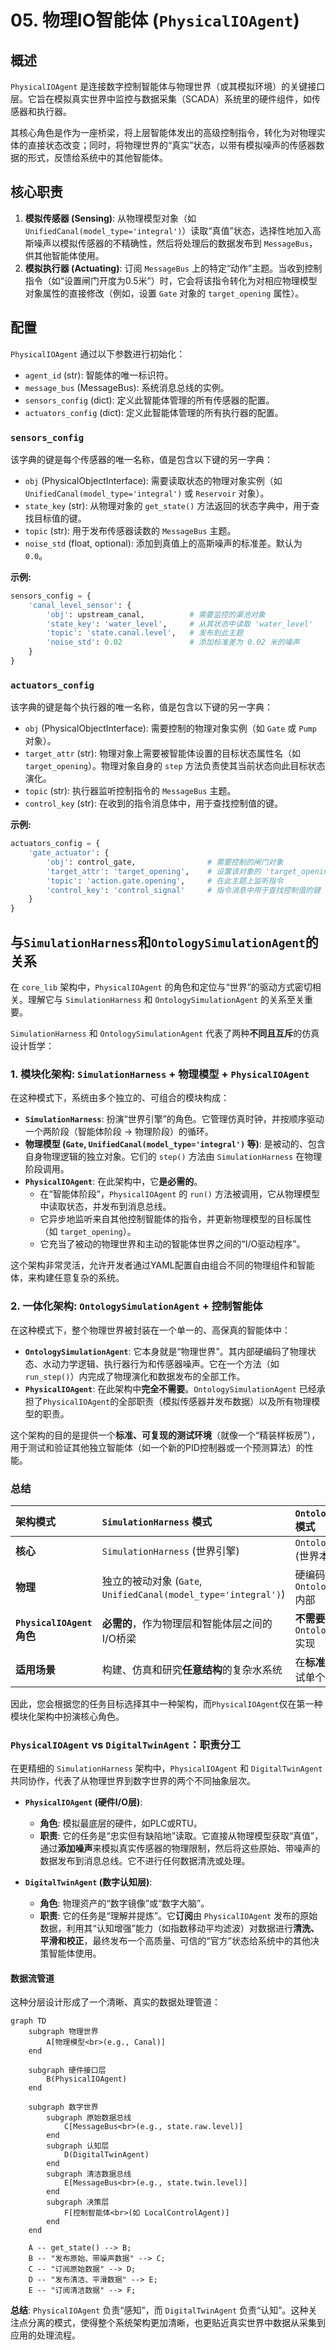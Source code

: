 # 05. 物理IO智能体 (`PhysicalIOAgent`)

## 概述

`PhysicalIOAgent` 是连接数字控制智能体与物理世界（或其模拟环境）的关键接口层。它旨在模拟真实世界中监控与数据采集（SCADA）系统里的硬件组件，如传感器和执行器。

其核心角色是作为一座桥梁，将上层智能体发出的高级控制指令，转化为对物理实体的直接状态改变；同时，将物理世界的“真实”状态，以带有模拟噪声的传感器数据的形式，反馈给系统中的其他智能体。

## 核心职责

1.  **模拟传感器 (Sensing)**: 从物理模型对象（如 `UnifiedCanal(model_type='integral')`）读取“真值”状态，选择性地加入高斯噪声以模拟传感器的不精确性，然后将处理后的数据发布到 `MessageBus`，供其他智能体使用。
2.  **模拟执行器 (Actuating)**: 订阅 `MessageBus` 上的特定“动作”主题。当收到控制指令（如“设置闸门开度为0.5米”）时，它会将该指令转化为对相应物理模型对象属性的直接修改（例如，设置 `Gate` 对象的 `target_opening` 属性）。

## 配置

`PhysicalIOAgent` 通过以下参数进行初始化：

-   `agent_id` (str): 智能体的唯一标识符。
-   `message_bus` (MessageBus): 系统消息总线的实例。
-   `sensors_config` (dict): 定义此智能体管理的所有传感器的配置。
-   `actuators_config` (dict): 定义此智能体管理的所有执行器的配置。

### `sensors_config`

该字典的键是每个传感器的唯一名称，值是包含以下键的另一字典：

-   `obj` (PhysicalObjectInterface): 需要读取状态的物理对象实例（如 `UnifiedCanal(model_type='integral')` 或 `Reservoir` 对象）。
-   `state_key` (str): 从物理对象的 `get_state()` 方法返回的状态字典中，用于查找目标值的键。
-   `topic` (str): 用于发布传感器读数的 `MessageBus` 主题。
-   `noise_std` (float, optional): 添加到真值上的高斯噪声的标准差。默认为 `0.0`。

**示例:**
```python
sensors_config = {
    'canal_level_sensor': {
        'obj': upstream_canal,          # 需要监控的渠池对象
        'state_key': 'water_level',     # 从其状态中读取 'water_level'
        'topic': 'state.canal.level',   # 发布到此主题
        'noise_std': 0.02               # 添加标准差为 0.02 米的噪声
    }
}
```

### `actuators_config`

该字典的键是每个执行器的唯一名称，值是包含以下键的另一字典：

-   `obj` (PhysicalObjectInterface): 需要控制的物理对象实例（如 `Gate` 或 `Pump` 对象）。
-   `target_attr` (str): 物理对象上需要被智能体设置的目标状态属性名（如 `target_opening`）。物理对象自身的 `step` 方法负责使其当前状态向此目标状态演化。
-   `topic` (str): 执行器监听控制指令的 `MessageBus` 主题。
-   `control_key` (str): 在收到的指令消息体中，用于查找控制值的键。

**示例:**
```python
actuators_config = {
    'gate_actuator': {
        'obj': control_gate,                # 需要控制的闸门对象
        'target_attr': 'target_opening',    # 设置该对象的 'target_opening' 属性
        'topic': 'action.gate.opening',     # 在此主题上监听指令
        'control_key': 'control_signal'     # 指令消息中用于查找控制值的键
    }
}
```

## 与`SimulationHarness`和`OntologySimulationAgent`的关系

在 `core_lib` 架构中，`PhysicalIOAgent` 的角色和定位与“世界”的驱动方式密切相关。理解它与 `SimulationHarness` 和 `OntologySimulationAgent` 的关系至关重要。

`SimulationHarness` 和 `OntologySimulationAgent` 代表了两种**不同且互斥**的仿真设计哲学：

### 1. 模块化架构: `SimulationHarness` + 物理模型 + `PhysicalIOAgent`

在这种模式下，系统由多个独立的、可组合的模块构成：
-   **`SimulationHarness`**: 扮演“世界引擎”的角色。它管理仿真时钟，并按顺序驱动一个两阶段（智能体阶段 -> 物理阶段）的循环。
-   **物理模型 (`Gate`, `UnifiedCanal(model_type='integral')` 等)**: 是被动的、包含自身物理逻辑的独立对象。它们的 `step()` 方法由 `SimulationHarness` 在物理阶段调用。
-   **`PhysicalIOAgent`**: 在此架构中，它**是必需的**。
    -   在“智能体阶段”，`PhysicalIOAgent` 的 `run()` 方法被调用，它从物理模型中读取状态，并发布到消息总线。
    -   它异步地监听来自其他控制智能体的指令，并更新物理模型的目标属性（如 `target_opening`）。
    -   它充当了被动的物理世界和主动的智能体世界之间的“I/O驱动程序”。

这个架构非常灵活，允许开发者通过YAML配置自由组合不同的物理组件和智能体，来构建任意复杂的系统。

### 2. 一体化架构: `OntologySimulationAgent` + 控制智能体

在这种模式下，整个物理世界被封装在一个单一的、高保真的智能体中：
-   **`OntologySimulationAgent`**: 它本身就是“物理世界”。其内部硬编码了物理状态、水动力学逻辑、执行器行为和传感器噪声。它在一个方法（如 `run_step()`）内完成了物理演化和数据发布的全部工作。
-   **`PhysicalIOAgent`**: 在此架构中**完全不需要**。`OntologySimulationAgent` 已经承担了`PhysicalIOAgent`的全部职责（模拟传感器并发布数据）以及所有物理模型的职责。

这个架构的目的是提供一个**标准、可复现的测试环境**（就像一个“精装样板房”），用于测试和验证其他独立智能体（如一个新的PID控制器或一个预测算法）的性能。

### 总结

| 架构模式 | `SimulationHarness` 模式 | `OntologySimulationAgent` 模式 |
| :--- | :--- | :--- |
| **核心** | `SimulationHarness` (世界引擎) | `OntologySimulationAgent` (世界本身) |
| **物理** | 独立的被动对象 (`Gate`, `UnifiedCanal(model_type='integral')`) | 硬编码在 `OntologySimulationAgent` 内部 |
| **`PhysicalIOAgent`角色** | **必需的**，作为物理层和智能体层之间的I/O桥梁 | **不需要**，其功能已由 `OntologySimulationAgent` 实现 |
| **适用场景** | 构建、仿真和研究**任意结构**的复杂水系统 | 在**标准、固定**的环境中测试单个智能体的性能 |

因此，您会根据您的任务目标选择其中一种架构，而`PhysicalIOAgent`仅在第一种模块化架构中扮演核心角色。

### `PhysicalIOAgent` vs `DigitalTwinAgent`：职责分工

在更精细的 `SimulationHarness` 架构中，`PhysicalIOAgent` 和 `DigitalTwinAgent` 共同协作，代表了从物理世界到数字世界的两个不同抽象层次。

-   **`PhysicalIOAgent` (硬件I/O层)**:
    -   **角色**: 模拟最底层的硬件，如PLC或RTU。
    -   **职责**: 它的任务是“忠实但有缺陷地”读取。它直接从物理模型获取“真值”，通过**添加噪声**来模拟真实传感器的物理限制，然后将这些原始、带噪声的数据发布到消息总线。它不进行任何数据清洗或处理。

-   **`DigitalTwinAgent` (数字认知层)**:
    -   **角色**: 物理资产的“数字镜像”或“数字大脑”。
    -   **职责**: 它的任务是“理解并提炼”。它**订阅**由 `PhysicalIOAgent` 发布的原始数据，利用其“认知增强”能力（如指数移动平均滤波）对数据进行**清洗、平滑和校正**，最终发布一个高质量、可信的“官方”状态给系统中的其他决策智能体使用。

#### 数据流管道

这种分层设计形成了一个清晰、真实的数据处理管道：

```mermaid
graph TD
    subgraph 物理世界
        A[物理模型<br>(e.g., Canal)]
    end

    subgraph 硬件接口层
        B(PhysicalIOAgent)
    end

    subgraph 数字世界
        subgraph 原始数据总线
            C[MessageBus<br>(e.g., state.raw.level)]
        end
        subgraph 认知层
            D(DigitalTwinAgent)
        end
        subgraph 清洁数据总线
            E[MessageBus<br>(e.g., state.twin.level)]
        end
        subgraph 决策层
            F[控制智能体<br>(如 LocalControlAgent)]
        end
    end

    A -- get_state() --> B;
    B -- "发布原始、带噪声数据" --> C;
    C -- "订阅原始数据" --> D;
    D -- "发布清洁、平滑数据" --> E;
    E -- "订阅清洁数据" --> F;
```

**总结**: `PhysicalIOAgent` 负责“感知”，而 `DigitalTwinAgent` 负责“认知”。这种关注点分离的模式，使得整个系统架构更加清晰，也更贴近真实世界中数据从采集到应用的处理流程。
